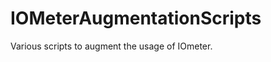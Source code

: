 IOMeterAugmentationScripts
==========================

Various scripts to augment the usage of IOmeter.

